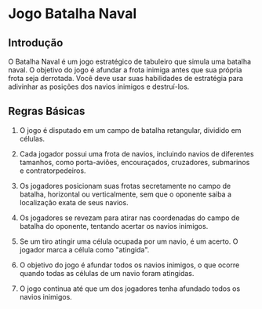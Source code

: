 # Jogo Batalha Naval

## Introdução

O Batalha Naval é um jogo estratégico de tabuleiro que simula uma batalha naval. O objetivo do jogo é afundar a frota inimiga antes que sua própria frota seja derrotada. Você deve usar suas habilidades de estratégia para adivinhar as posições dos navios inimigos e destruí-los.

## Regras Básicas

1. O jogo é disputado em um campo de batalha retangular, dividido em células.

2. Cada jogador possui uma frota de navios, incluindo navios de diferentes tamanhos, como porta-aviões, encouraçados, cruzadores, submarinos e contratorpedeiros.

3. Os jogadores posicionam suas frotas secretamente no campo de batalha, horizontal ou verticalmente, sem que o oponente saiba a localização exata de seus navios.

4. Os jogadores se revezam para atirar nas coordenadas do campo de batalha do oponente, tentando acertar os navios inimigos.

5. Se um tiro atingir uma célula ocupada por um navio, é um acerto. O jogador marca a célula como "atingida".

6. O objetivo do jogo é afundar todos os navios inimigos, o que ocorre quando todas as células de um navio foram atingidas.

7. O jogo continua até que um dos jogadores tenha afundado todos os navios inimigos.

